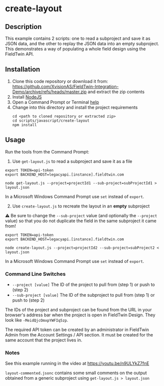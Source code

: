 # create-layout

## Description

This example contains 2 scripts: one to read a subproject and save it as JSON data,
and the other to replay the JSON data into an empty subproject. This demonstrates a way
of populating a whole field design using the FieldTwin API.

## Installation

1. Clone this code repository or download it from:  
   https://github.com/XvisionAS/FieldTwin-Integration-Demo/archive/refs/heads/master.zip
   and extract the zip contents
2. Install [NodeJS](https://nodejs.org/en/)
3. Open a Command Prompt or Terminal [help](https://www.lifewire.com/how-to-open-command-prompt-2618089)
4. Change into this directory and install the project requirements
   ```
   cd <path to cloned repository or extracted zip>
   cd scripts/javascript/create-layout
   npm install
   ```

## Usage

Run the tools from the Command Prompt:

1. Use `get-layout.js` to read a subproject and save it as a file

```
export TOKEN=api-token
export BACKEND_HOST=legacyapi.[instance].fieldtwin.com

node get-layout.js --project=projectId1 --sub-project=subProjectId1 > layout.json
```

In a Microsoft Windows Command Prompt use `set` instead of `export`.

2. Use `create-layout.js` to recreate the layout in an **empty** subproject

:warning: Be sure to change the `--sub-project` value (and optionally the `--project`
value) so that you do not duplicate the field in the same subproject it came from!

```
export TOKEN=api-token
export BACKEND_HOST=legacyapi.[instance].fieldtwin.com

node create-layout.js --project=projectId2 --sub-project=subProject2 < layout.json
```

In a Microsoft Windows Command Prompt use `set` instead of `export`.

### Command Line Switches

- `--project [value]` The ID of the project to pull from (step 1) or push to (step 2)
- `--sub-project [value]` The ID of the subproject to pull from (step 1) or push to (step 2)

The IDs of the project and subproject can be found from the URL in your browser's address
bar when the project is open in FieldTwin Design. They look like `-MeidQjcOmxpYWFIq5zp`.

The required API token can be created by an administrator in FieldTwin Admin from the
Account Settings / API section. It must be created for the same account that the project
lives in.

### Notes

See this example running in the video at https://youtu.be/n9ULYkZ7fnE

`layout-commented.jsonc` contains some small comments on the output obtained from a
generic subproject using `get-layout.js > layout.json`
